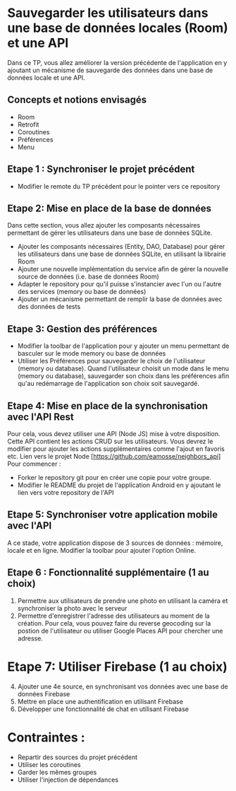 # Sauvegarder les utilisateurs dans une base de données locales (Room) et une API
Dans ce TP, vous allez améliorer la version précédente de l'application en y ajoutant un mécanisme de sauvegarde des données dans une base de données locale et une API. 

## Concepts et notions envisagés
- Room
- Retrofit
- Coroutines
- Préférences
- Menu

## Etape 1 : Synchroniser le projet précédent 
- Modifier le remote du TP précédent pour le pointer vers ce repository

## Etape 2: Mise en place de la base de données 
Dans cette section, vous allez ajouter les composants nécessaires permettant de gérer les utilisateurs dans une base de données SQLite. 
- Ajouter les composants nécessaires (Entity, DAO, Database) pour gérer les utilisateurs dans une base de données SQLite, en utilisant la librairie Room
- Ajouter une nouvelle implémentation du service afin de gérer la nouvelle source de données (i.e. base de données Room)
- Adapter le repository pour qu'il puisse s'instancier avec l'un ou l'autre des services (memory ou base de données)
- Ajouter un mécanisme permettant de remplir la base de données avec des données de tests

## Etape 3: Gestion des préférences
- Modifier la toolbar de l'application pour y ajouter un menu permettant de basculer sur le mode memory ou base de données
- Utiliser les Préférences pour sauvegarder le choix de l'utilisateur (memory ou database). Quand l'utilisateur choisit un mode dans le menu (memory ou database), sauvegarder son choix dans les préférences afin qu'au redémarrage de l'application son choix soit sauvegardé.

## Etape 4: Mise en place de la synchronisation avec l'API Rest
Pour cela, vous devez utiliser une API (Node JS) mise à votre disposition. Cette API contient les actions CRUD sur les utilisateurs. Vous devrez le modifier pour ajouter les actions supplémentaires comme l'ajout en favoris etc. 
Lien vers le projet Node [https://github.com/eamosse/neighbors_api]
Pour commencer : 
- Forker le repository git pour en créer une copie pour votre groupe.
- Modifier le README du projet de l'application Android en y ajoutant le lien vers votre repository de l'API

## Etape 5: Synchroniser votre application mobile avec l'API
A ce stade, votre application dispose de 3 sources de données : mémoire, locale et en ligne. Modifier la toolbar pour ajouter l'option Online.

## Etape 6 : Fonctionnalité supplémentaire (1 au choix) 
1. Permettre aux utilisateurs de prendre une photo en utilisant la caméra et synchroniser la photo avec le serveur
2. Permettre d'enregistrer l'adresse des utilisateurs au moment de la création. Pour cela, vous pouvez faire du reverse geocoding sur la postion de l'utilisateur ou utiliser Google Places API pour chercher une adresse.

# Etape 7: Utiliser Firebase (1 au choix) 
4. Ajouter une 4e source, en synchronisant vos données avec une base de données Firebase
5. Mettre en place une authentification en utilisant Firebase
6. Développer une fonctionnalité de chat en utilisant Firebase

# Contraintes :
- Repartir des sources du projet précédent
- Utiliser les coroutines
- Garder les mêmes groupes
- Utiliser l'injection de dépendances





